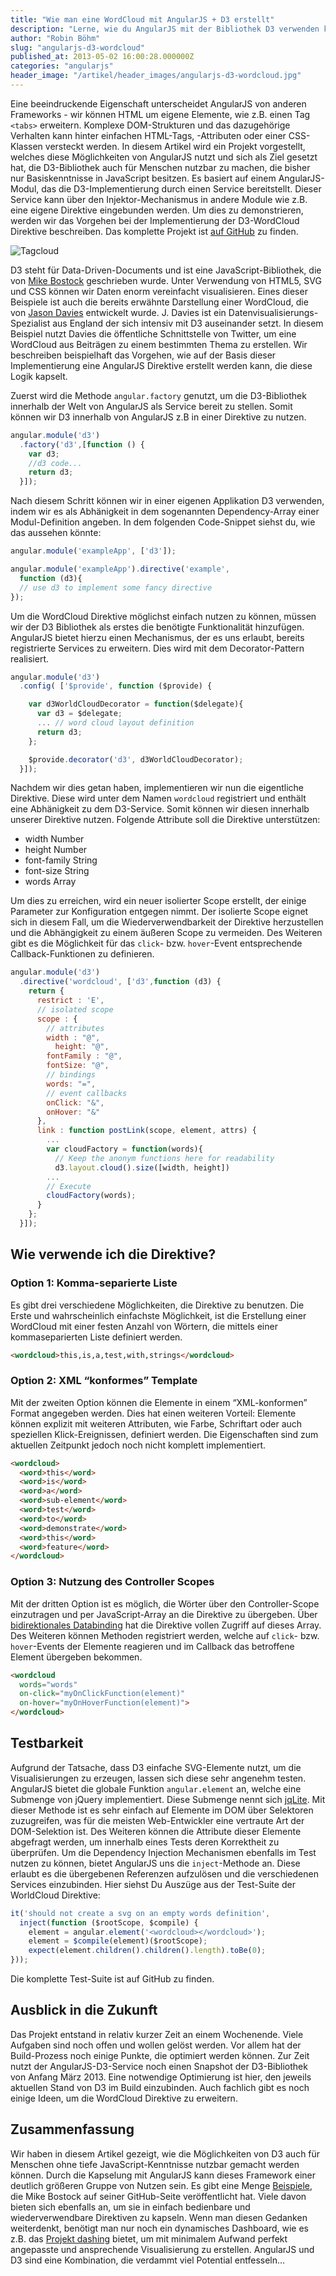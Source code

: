 ```yaml
---
title: "Wie man eine WordCloud mit AngularJS + D3 erstellt"
description: "Lerne, wie du AngularJS mit der Bibliothek D3 verwenden kannst, um eine Wordcloud zu erzeugen."
author: "Robin Böhm"
slug: "angularjs-d3-wordcloud"
published_at: 2013-05-02 16:00:28.000000Z
categories: "angularjs"
header_image: "/artikel/header_images/angularjs-d3-wordcloud.jpg"
---
```


Eine beeindruckende Eigenschaft unterscheidet AngularJS von anderen Frameworks - wir können HTML um eigene Elemente, wie z.B. einen Tag `<tabs>` erweitern. Komplexe DOM-Strukturen und das dazugehörige Verhalten kann hinter einfachen HTML-Tags, -Attributen oder einer CSS-Klassen versteckt werden. In diesem Artikel wird ein Projekt vorgestellt, welches diese Möglichkeiten von AngularJS nutzt und sich als Ziel gesetzt hat, die D3-Bibliothek auch für Menschen nutzbar zu machen, die bisher nur Basiskenntnisse in JavaScript besitzen. Es basiert auf einem AngularJS-Modul, das die D3-Implementierung durch einen Service bereitstellt. Dieser Service kann über den Injektor-Mechanismus in andere Module wie z.B. eine eigene Direktive eingebunden werden. Um dies zu demonstrieren, werden wir das Vorgehen bei der Implementierung der D3-WordCloud Direktive beschreiben. Das komplette Projekt ist [auf GitHub](https://github.com/robinboehm/angular-d3-directives) zu finden.

<!--more-->

![Tagcloud](./angularjs-d3-tagcloud.png)

D3 steht für Data-Driven-Documents und ist eine JavaScript-Bibliothek, die von [Mike Bostock](http://bost.ocks.org/mike/) geschrieben wurde. Unter Verwendung von HTML5, SVG und CSS können wir Daten enorm vereinfacht visualisieren. Eines dieser Beispiele ist auch die bereits erwähnte Darstellung einer WordCloud, die von [Jason Davies](https://www.jasondavies.com/wordcloud/) entwickelt wurde. J. Davies ist ein Datenvisualisierungs-Spezialist aus England der sich intensiv mit D3 auseinander setzt. In diesem Beispiel nutzt Davies die öffentliche Schnittstelle von Twitter, um eine WordCloud aus Beiträgen zu einem bestimmten Thema zu erstellen. Wir beschreiben beispielhaft das Vorgehen, wie auf der Basis dieser Implementierung eine AngularJS Direktive erstellt werden kann, die diese Logik kapselt.

Zuerst wird die Methode `angular.factory` genutzt, um die D3-Bibliothek innerhalb der Welt von AngularJS als Service bereit zu stellen. Somit können wir D3 innerhalb von AngularJS z.B in einer Direktive zu nutzen.

```javascript
angular.module('d3')
  .factory('d3',[function () {
    var d3;
    //d3 code...
    return d3;
  }]);
```


Nach diesem Schritt können wir in einer eigenen Applikation D3 verwenden, indem wir es als Abhänigkeit in dem sogenannten Dependency-Array einer Modul-Definition angeben. In dem folgenden Code-Snippet siehst du, wie das aussehen könnte:

```javascript
angular.module('exampleApp', ['d3']);

angular.module('exampleApp').directive('example',
  function (d3){
  // use d3 to implement some fancy directive
});
```


Um die WordCloud Direktive möglichst einfach nutzen zu können, müssen wir der D3 Bibliothek als erstes die benötigte Funktionalität hinzufügen. AngularJS bietet hierzu einen Mechanismus, der es uns erlaubt, bereits registrierte Services zu erweitern. Dies wird mit dem Decorator-Pattern realisiert.

```javascript
angular.module('d3')
  .config( ['$provide', function ($provide) {

    var d3WorldCloudDecorator = function($delegate){
      var d3 = $delegate;
      ... // word cloud layout definition
      return d3;
    };

    $provide.decorator('d3', d3WorldCloudDecorator);
  }]);
```

Nachdem wir dies getan haben, implementieren wir nun die eigentliche Direktive. Diese wird unter dem Namen `wordcloud` registriert und enthält eine Abhänigkeit zu dem D3-Service. Somit können wir diesen innerhalb unserer Direktive nutzen. Folgende Attribute soll die Direktive unterstützen:

*   width Number
*   height Number
*   font-family String
*   font-size String
*   words Array

Um dies zu erreichen, wird ein neuer isolierter Scope erstellt, der einige Parameter zur Konfiguration entgegen nimmt. Der isolierte Scope eignet sich in diesem Fall, um die Wiederverwendbarkeit der Direktive herzustellen und die Abhängigkeit zu einem äußeren Scope zu vermeiden. Des Weiteren gibt es die Möglichkeit für das `click`- bzw. `hover`-Event entsprechende Callback-Funktionen zu definieren.

```javascript
angular.module('d3')
  .directive('wordcloud', ['d3',function (d3) {
    return {
      restrict : 'E',
      // isolated scope
      scope : {
        // attributes
        width : "@",
          height: "@",
        fontFamily : "@",
        fontSize: "@",
        // bindings
        words: "=",
        // event callbacks
        onClick: "&",
        onHover: "&"
      },
      link : function postLink(scope, element, attrs) {
        ...
        var cloudFactory = function(words){
          // Keep the anonym functions here for readability
          d3.layout.cloud().size([width, height])
        ...
        // Execute
        cloudFactory(words);
      }
    };
  }]);
```


## Wie verwende ich die Direktive?

### Option 1: Komma-separierte Liste

Es gibt drei verschiedene Möglichkeiten, die Direktive zu benutzen. Die Erste und wahrscheinlich einfachste Möglichkeit, ist die Erstellung einer WordCloud mit einer festen Anzahl von Wörtern, die mittels einer kommaseparierten Liste definiert werden.

```html
<wordcloud>this,is,a,test,with,strings</wordcloud>
```


### Option 2: XML “konformes” Template

Mit der zweiten Option können die Elemente in einem “XML-konformen” Format angegeben werden. Dies hat einen weiteren Vorteil: Elemente können explizit mit weiteren Attributen, wie Farbe, Schriftart oder auch speziellen Klick-Ereignissen, definiert werden. Die Eigenschaften sind zum aktuellen Zeitpunkt jedoch noch nicht komplett implementiert.

```html
<wordcloud>
  <word>this</word>
  <word>is</word>
  <word>a</word>
  <word>sub-element</word>
  <word>test</word>
  <word>to</word>
  <word>demonstrate</word>
  <word>this</word>
  <word>feature</word>
</wordcloud>
```


### Option 3: Nutzung des Controller Scopes

Mit der dritten Option ist es möglich, die Wörter über den Controller-Scope einzutragen und per JavaScript-Array an die Direktive zu übergeben. Über [bidirektionales Databinding](/buecher/angularjs-buch/databinding/) hat die Direktive vollen Zugriff auf dieses Array. Des Weiteren können Methoden registriert werden, welche auf `click`- bzw. `hover`-Events der Elemente reagieren und im Callback das betroffene Element übergeben bekommen.

```html
<wordcloud
  words="words"
  on-click="myOnClickFunction(element)"
  on-hover="myOnHoverFunction(element)">
</wordcloud>
```


## Testbarkeit

Aufgrund der Tatsache, dass D3 einfache SVG-Elemente nutzt, um die Visualisierungen zu erzeugen, lassen sich diese sehr angenehm testen. AngularJS bietet die globale Funktion `angular.element` an, welche eine Submenge von jQuery implementiert. Diese Submenge nennt sich [jqLite](/buecher/angularjs-buch/jquery-kompatibilitaet/). Mit dieser Methode ist es sehr einfach auf Elemente im DOM über Selektoren zuzugreifen, was für die meisten Web-Entwickler eine vertraute Art der DOM-Selektion ist. Des Weiteren können die Attribute dieser Elemente abgefragt werden, um innerhalb eines Tests deren Korrektheit zu überprüfen. Um die Dependency Injection Mechanismen ebenfalls im Test nutzen zu können, bietet AngularJS uns die `inject`-Methode an. Diese erlaubt es die übergebenen Referenzen aufzulösen und die verschiedenen Services einzubinden. Hier siehst Du Auszüge aus der Test-Suite der WorldCloud Direktive:

```javascript
it('should not create a svg on an empty words definition',
  inject(function ($rootScope, $compile) {
    element = angular.element('<wordcloud></wordcloud>');
    element = $compile(element)($rootScope);
    expect(element.children().children().length).toBe(0);
}));
```

Die komplette Test-Suite ist auf GitHub zu finden.

## Ausblick in die Zukunft

Das Projekt entstand in relativ kurzer Zeit an einem Wochenende. Viele Aufgaben sind noch offen und wollen gelöst werden. Vor allem hat der Build-Prozess noch einige Punkte, die optimiert werden können. Zur Zeit nutzt der AngularJS-D3-Service noch einen Snapshot der D3-Bibliothek von Anfang März 2013. Eine notwendige Optimierung ist hier, den jeweils aktuellen Stand von D3 im Build einzubinden. Auch fachlich gibt es noch einige Ideen, um die WordCloud Direktive zu erweitern.

## Zusammenfassung

Wir haben in diesem Artikel gezeigt, wie die Möglichkeiten von D3 auch für Menschen ohne tiefe JavaScript-Kenntnisse nutzbar gemacht werden können. Durch die Kapselung mit AngularJS kann dieses Framework einer deutlich größeren Gruppe von Nutzen sein. Es gibt eine Menge [Beispiele](https://github.com/mbostock/d3/wiki/Gallery), die Mike Bostock auf seiner GitHub-Seite veröffentlicht hat. Viele davon bieten sich ebenfalls an, um sie in einfach bedienbare und wiederverwendbare Direktiven zu kapseln. Wenn man diesen Gedanken weiterdenkt, benötigt man nur noch ein dynamisches Dashboard, wie es z.B. das [Projekt dashing](http://dashing.io/) bietet, um mit minimalem Aufwand perfekt angepasste und ansprechende Visualisierung zu erstellen. AngularJS und D3 sind eine Kombination, die verdammt viel Potential entfesseln...

